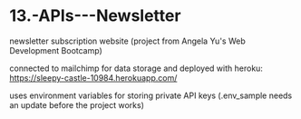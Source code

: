 # 13.-APIs---Newsletter
newsletter subscription website (project from Angela Yu's Web Development Bootcamp)

connected to mailchimp for data storage and deployed with heroku: https://sleepy-castle-10984.herokuapp.com/

uses environment variables for storing private API keys
(.env_sample needs an update before the project works)
